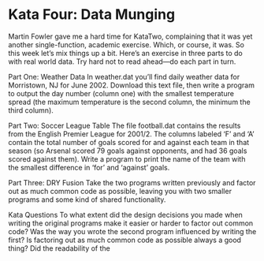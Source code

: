 Kata Four: Data Munging
==========================

Martin Fowler gave me a hard time for KataTwo, complaining that it was yet another single-function,
academic exercise. Which, or course, it was. So this week let’s mix things up a bit.
Here’s an exercise in three parts to do with real world data. Try hard not to read ahead—do each part in
turn.

Part One: Weather Data
In weather.dat
you’ll find daily weather data for Morristown, NJ for June 2002. Download this text file, then
write a program to output the day number (column one) with the smallest temperature spread (the maximum
temperature is the second column, the minimum the third column).

Part Two: Soccer League Table
The file football.dat
contains the results from the English Premier League for 2001/2. The columns
labeled ‘F’ and ‘A’ contain the total number of goals scored for and against each team in that season (so
Arsenal scored 79 goals against opponents, and had 36 goals scored against them). Write a program to
print the name of the team with the smallest difference in ‘for’ and ‘against’ goals.

Part Three: DRY Fusion
Take the two programs written previously and factor out as much common code as possible, leaving you
with two smaller programs and some kind of shared functionality.

Kata Questions
To what extent did the design decisions you made when writing the original programs make it
easier or harder to factor out common code?
Was the way you wrote the second program influenced by writing the first?
Is factoring out as much common code as possible always a good thing? Did the readability of the
